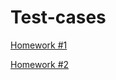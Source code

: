 # Test-cases

[ Homework #1 ]( https://github.com/KaraliovaQA/Test-documentation/blob/main/Test%20cases.md )

[ Homework #2 ]( https://github.com/KaraliovaQA/Test-documentation/blob/main/Test%20cases.md )
